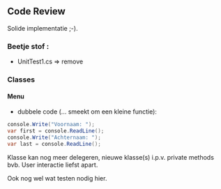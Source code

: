 ## Code Review

Solide implementatie ;-).

### Beetje stof :
- UnitTest1.cs => remove

### Classes

#### Menu
- dubbele code (... smeekt om een kleine functie):
```csharp
console.Write("Voornaam: ");
var first = console.ReadLine();
console.Write("Achternaam: ");
var last = console.ReadLine();
```
Klasse kan nog meer delegeren, nieuwe klasse(s) i.p.v. private methods bvb.
User interactie liefst apart.

Ook nog wel wat testen nodig hier.



